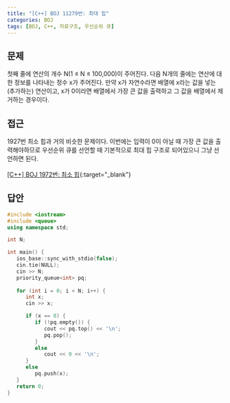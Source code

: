 ```yaml
---
title: "[C++] BOJ 11279번: 최대 힙"
categories: BOJ
tags: [BOJ, C++, 자료구조, 우선순위 큐]
---
```


## 문제

첫째 줄에 연산의 개수 N(1 ≤ N ≤ 100,000)이 주어진다. 다음 N개의 줄에는 연산에 대한 정보를 나타내는 정수 x가 주어진다. 만약 x가 자연수라면 배열에 x라는 값을 넣는(추가하는) 연산이고, x가 0이라면 배열에서 가장 큰 값을 출력하고 그 값을 배열에서 제거하는 경우이다.

## 접근

1927번 최소 힙과 거의 비슷한 문제이다. 이번에는 입력이 0이 아닐 때 가장 큰 값을 출력해야하므로 우선순위 큐를 선언할 때 기본적으로 최대 힙 구조로 되어있으니 그냥 선언하면 된다.
<br><br>
[[C++] BOJ 1972번: 최소 힙](https://jaeg00l.github.io/boj/24/){:target="_blank"}

## 답안

```cpp
#include <iostream>
#include <queue>
using namespace std;

int N;

int main() {
   ios_base::sync_with_stdio(false);
   cin.tie(NULL);
   cin >> N;
   priority_queue<int> pq;
   
   for (int i = 0; i < N; i++) {
      int x;
      cin >> x;

      if (x == 0) {
         if (!pq.empty()) {
            cout << pq.top() << '\n';
            pq.pop();
         }
         else
            cout << 0 << '\n';
      }
      else
         pq.push(x);
   }
   return 0;
}
```